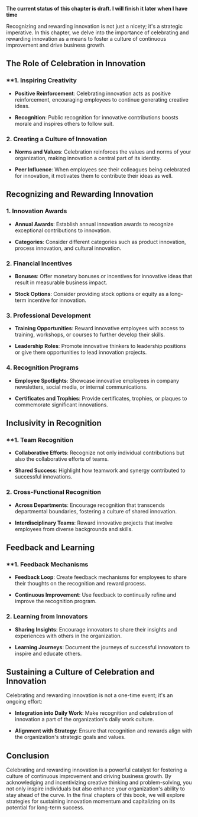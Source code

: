 **The current status of this chapter is draft. I will finish it later when I have time**

Recognizing and rewarding innovation is not just a nicety; it's a strategic imperative. In this chapter, we delve into the importance of celebrating and rewarding innovation as a means to foster a culture of continuous improvement and drive business growth.

The Role of Celebration in Innovation
-------------------------------------

### \*\*1. **Inspiring Creativity**

* **Positive Reinforcement**: Celebrating innovation acts as positive reinforcement, encouraging employees to continue generating creative ideas.

* **Recognition**: Public recognition for innovative contributions boosts morale and inspires others to follow suit.

### 2. **Creating a Culture of Innovation**

* **Norms and Values**: Celebration reinforces the values and norms of your organization, making innovation a central part of its identity.

* **Peer Influence**: When employees see their colleagues being celebrated for innovation, it motivates them to contribute their ideas as well.

Recognizing and Rewarding Innovation
------------------------------------

### 1. **Innovation Awards**

* **Annual Awards**: Establish annual innovation awards to recognize exceptional contributions to innovation.

* **Categories**: Consider different categories such as product innovation, process innovation, and cultural innovation.

### 2. **Financial Incentives**

* **Bonuses**: Offer monetary bonuses or incentives for innovative ideas that result in measurable business impact.

* **Stock Options**: Consider providing stock options or equity as a long-term incentive for innovation.

### 3. **Professional Development**

* **Training Opportunities**: Reward innovative employees with access to training, workshops, or courses to further develop their skills.

* **Leadership Roles**: Promote innovative thinkers to leadership positions or give them opportunities to lead innovation projects.

### 4. **Recognition Programs**

* **Employee Spotlights**: Showcase innovative employees in company newsletters, social media, or internal communications.

* **Certificates and Trophies**: Provide certificates, trophies, or plaques to commemorate significant innovations.

Inclusivity in Recognition
--------------------------

### \*\*1. **Team Recognition**

* **Collaborative Efforts**: Recognize not only individual contributions but also the collaborative efforts of teams.

* **Shared Success**: Highlight how teamwork and synergy contributed to successful innovations.

### 2. **Cross-Functional Recognition**

* **Across Departments**: Encourage recognition that transcends departmental boundaries, fostering a culture of shared innovation.

* **Interdisciplinary Teams**: Reward innovative projects that involve employees from diverse backgrounds and skills.

Feedback and Learning
---------------------

### \*\*1. **Feedback Mechanisms**

* **Feedback Loop**: Create feedback mechanisms for employees to share their thoughts on the recognition and reward process.

* **Continuous Improvement**: Use feedback to continually refine and improve the recognition program.

### 2. **Learning from Innovators**

* **Sharing Insights**: Encourage innovators to share their insights and experiences with others in the organization.

* **Learning Journeys**: Document the journeys of successful innovators to inspire and educate others.

Sustaining a Culture of Celebration and Innovation
--------------------------------------------------

Celebrating and rewarding innovation is not a one-time event; it's an ongoing effort:

* **Integration into Daily Work**: Make recognition and celebration of innovation a part of the organization's daily work culture.

* **Alignment with Strategy**: Ensure that recognition and rewards align with the organization's strategic goals and values.

Conclusion
----------

Celebrating and rewarding innovation is a powerful catalyst for fostering a culture of continuous improvement and driving business growth. By acknowledging and incentivizing creative thinking and problem-solving, you not only inspire individuals but also enhance your organization's ability to stay ahead of the curve. In the final chapters of this book, we will explore strategies for sustaining innovation momentum and capitalizing on its potential for long-term success.
